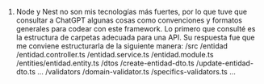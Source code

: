 1. Node y Nest no son mis tecnologías más fuertes, por lo que tuve que consultar a ChatGPT algunas cosas como convenciones y formatos generales para codear con este framework. Lo primero que consulté es la estructura de carpetas adecuada para una API. Su respuesta fue que me conviene estructurarla de la siguiente manera:
/src
    /entidad
        /entidad.controller.ts
        /entidad.service.ts
        /entidad.module.ts
        /entities/entidad.entity.ts
        /dtos
            /create-entidad-dto.ts
            /update-entidad-dto.ts
            ...
        /validators
            /domain-validator.ts
            /specifics-validators.ts
            ...
